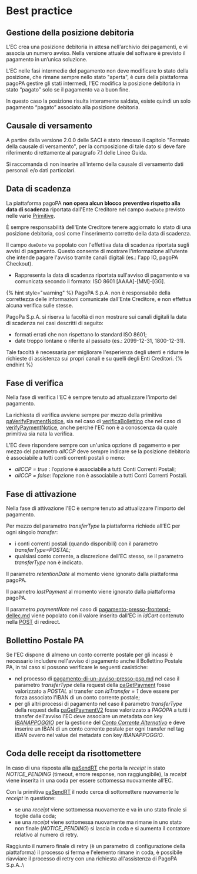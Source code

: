 # Best practice

## Gestione della posizione debitoria <a href="#title-text" id="title-text"></a>

L’EC crea una posizione debitoria in attesa nell'archivio dei pagamenti, e vi associa un numero avviso. Nella versione attuale del software è previsto il pagamento in un’unica soluzione.&#x20;

L'EC nelle fasi intermedie del pagamento non deve modificare lo stato della posizione, che rimane sempre nello stato "aperta", è cura della piattaforma pagoPA gestire gli stati intermedi, l'EC modifica la posizione debitoria in stato “pagato” solo se il pagamento va a buon fine.

In questo caso la posizione risulta interamente saldata, esiste quindi un solo pagamento “pagato” associato alla posizione debitoria.

## Causale di versamento <a href="#title-text" id="title-text"></a>

A partire dalla versione 2.0.0 delle SACI è stato rimosso il capitolo "Formato della causale di versamento", per la composizione di tale dato si deve fare riferimento direttamente al paragrafo 7.1 delle Linee Guida.

Si raccomanda di non inserire all'interno della causale di versamento dati personali e/o dati particolari.

## Data di scadenza

La piattaforma pagoPA **non opera alcun blocco preventivo rispetto alla data di scadenza** riportata dall'Ente Creditore nel campo `dueDate` previsto nelle varie [Primitive](../../appendici/primitive.md).

È sempre responsabilità dell'Ente Creditore tenere aggiornato lo stato di una posizione debitoria, così come l'inserimento corretto della data di scadenza.

Il campo `dueDate` va popolato con l'effettiva data di scadenza riportata sugli avvisi di pagamento. Questo consente di mostrare l'informazione all'utente che intende pagare l'avviso tramite canali digitali (es.: l'app IO, pagoPA Checkout).

* Rappresenta la data di scadenza riportata sull'avviso di pagamento e va comunicata secondo il formato: ISO 8601 \[AAAA]-\[MM]-\[GG].

{% hint style="warning" %}
PagoPA S.p.A. non è responsabile della correttezza delle informazioni comunicate dall'Ente Creditore, e non effettua alcuna verifica sulle stesse.&#x20;

PagoPa S.p.A. si riserva la facoltà di non mostrare sui canali digitali la data di scadenza nei casi descritti di seguito:&#x20;

* formati errati che non rispettano lo standard ISO 8601;&#x20;
* date troppo lontane o riferite al passato (es.: 2099-12-31, 1800-12-31).

Tale facoltà è necessaria per migliorare l'esperienza degli utenti e ridurre le richieste di assistenza sui propri canali e su quelli degli Enti Creditori.
{% endhint %}

## Fase di verifica <a href="#title-text" id="title-text"></a>

Nella fase di verifica l'EC è sempre tenuto ad attualizzare l'importo del pagamento.

La richiesta di verifica avviene sempre per mezzo della primitiva [paVerifyPaymentNotice](../../appendici/primitive.md#paverifypaymentnotice), sia nel caso di [verificaBollettino](../../appendici/primitive.md#verificabollettino) che nel caso di [verifyPaymentNotice](../../appendici/primitive.md#verifypaymentnotice), anche perché l'EC non è a conoscenza da quale primitiva sia nata la verifica.

L’EC deve rispondere sempre con un'unica opzione di pagamento e per mezzo del parametro _allCCP_ deve sempre indicare se la posizione debitoria è associabile a tutti conti correnti postali o meno:

* _allCCP = true_ : l’opzione è associabile a tutti Conti Correnti Postali;
* _allCCP = false_: l’opzione non è associabile a tutti Conti Correnti Postali.

## Fase di attivazione

Nella fase di attivazione l'EC è sempre tenuto ad attualizzare l'importo del pagamento.

Per mezzo del parametro _transferType_ la piattaforma richiede all’EC per ogni singolo _transfer_:

* i conti correnti postali (quando disponibili) con il parametro _transferType=POSTAL;_
* qualsiasi conto corrente, a discrezione dell’EC stesso, se il parametro _transferType_ non è indicato.

Il parametro _retentionDate_ al momento viene ignorato dalla piattaforma pagoPA.

Il parametro _lastPayment_ al momento viene ignorato dalla piattaforma pagoPA.

Il parametro _paymentNote_ nel caso di [pagamento-presso-frontend-dellec.md](../../casi-duso/pagamento-presso-frontend-dellec.md "mention") viene popolato con il valore inserito dall'EC in _idCart_ contenuto nella [POST](../../appendici/primitive.md#ec-checkout-api) di redirec&#x74;_._

## Bollettino Postale PA

Se l'EC dispone di almeno un conto corrente postale per gli incassi è necessario includere nell'avviso di pagamento anche il Bollettino Postale PA, in tal caso si possono verificare le seguenti casistiche:

* nel processo di [pagamento-di-un-avviso-presso-psp.md](../../casi-duso/pagamento-di-un-avviso-presso-psp.md "mention") nel caso il parametro _transferType_ della request della [paGetPayment](../../appendici/primitive.md#pagetpayment) fosse valorizzato a _POSTAL_ al transfer con _idTransfer = 1_ deve essere per forza associato l'IBAN di un conto corrente postale;
* per gli altri processi di pagamento nel caso il parametro _transferType_ della request della [paGetPaymentV2](../../appendici/primitive.md#pagetpayment-versione-2) fosse valorizzato a _PAGOPA_ a tutti i transfer dell'avviso l'EC deve associare un metadata con key [_IBANAPPOGGIO_](https://app.gitbook.com/s/u6YdY319vyFX9MIvnKBa/conto-corrente-alternativo) per la gestione del [_Conto Corrente Alternativo_](https://app.gitbook.com/s/u6YdY319vyFX9MIvnKBa/conto-corrente-alternativo) e deve inserire un IBAN di un conto corrente postale per ogni transfer nel tag _IBAN_ ovvero nel value del metadata con key _IBANAPPOGGIO_.

## Coda delle receipt da risottomettere <a href="#title-text" id="title-text"></a>

In caso di una risposta alla [paSendRT](../../appendici/primitive.md#pasendrt) che porta la _receipt_  in stato _NOTICE\_PENDING_ (timeout, errore response, non raggiungibile), la _receipt_ viene inserita in una coda per essere sottomessa nuovamente all’EC.

Con la primitiva [paSendRT](../../appendici/primitive.md#pasendrt) il nodo cerca di sottomettere nuovamente le _receipt_ in questione:

* se una _receipt_ viene sottomessa nuovamente e va in uno stato finale si toglie dalla coda;
* se una _receipt_ viene sottomessa nuovamente ma rimane in uno stato non finale (_NOTICE\_PENDING_) si lascia in coda e si aumenta il contatore relativo al numero di retry.

Raggiunto il numero finale di retry (è un parametro di configurazione della piattaforma) il processo si ferma e l'elemento rimane in coda, è possibile riavviare il processo di retry con una richiesta all'assistenza di PagoPA S.p.A..\
